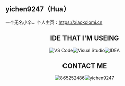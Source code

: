 ## yichen9247（Hua）

一个无名小卒...
个人主页：https://xiaokolomi.cn

<h2 class="title" align="center">IDE THAT I'M USEING</h2>
<div class="badge-box" style="display: flex; justify-content: center;">
  <img class="badge" src="https://img.shields.io/badge/Microsoft-VS Code-blue?style=for-the-badge&amp;logo=Microsoft" alt="VS Code" draggable="false">
  <img class="badge" src="https://img.shields.io/badge/Microsoft-Visual Studio-blue?style=for-the-badge&amp;logo=Microsoft" alt="Visual Studio" draggable="false">
  <img class="badge" src="https://img.shields.io/badge/IntelliJ-IDEA-blue?style=for-the-badge&amp;logo=IntelliJ" alt="IDEA" draggable="false">
</div>
<h2 class="title" align="center">CONTACT ME</h2>
<div class="badge-box" style="display: flex; justify-content: center;">
  <img class="badge" src="https://img.shields.io/badge/QQ-865252486-blue?style=for-the-badge&amp;logo=QQ" alt="865252486" draggable="false">
  <img class="badge" src="https://img.shields.io/badge/WeChat-yichen9247-blue?style=for-the-badge&amp;logo=WeChat" alt="yichen9247" draggable="false">
</div>
